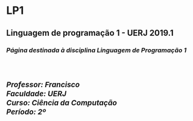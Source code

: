 <h1>LP1</h1>
<h2>Linguagem de programação 1 - UERJ 2019.1</h2>
<h3><em>Página destinada à disciplina Linguagem de Programação 1<em/> <h3/> </br>
   
<p>   
   <strong>Professor:</strong> Francisco </br>
   <strong>Faculdade:</strong> UERJ </br>
   <strong>Curso:</strong> Ciência da Computação</br>
    <strong>Período:</strong> 2º </br>
</p>

